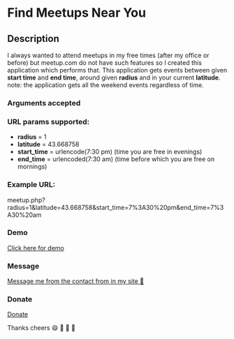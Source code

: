 # Find Meetups Near You
## Description
I always wanted to attend meetups in my free times (after my office or before) but meetup.com do not have such features so I created this application which performs that.
This application gets events between given **start time** and **end time**, around given **radius** and in your current **latitude**.
note: the application gets all the weekend events regardless of time.  

### Arguments accepted
### URL params supported:
* **radius**        = 1
* **latitude**      = 43.668758
* **start_time**    = urlencode(7:30 pm) (time you are free in evenings) 
* **end_time**      = urlencoded(7:30 am) (time before which you are free on mornings)
 
### Example URL:
meetup.php?radius=1&latitude=43.668758&start_time=7%3A30%20pm&end_time=7%3A30%20am

### Demo
[Click here for demo](http://bivek.ca/meetup.php?radius=1&latitude=43.668758&start_time=7%3A30%20pm&end_time=7%3A30%20am "Bivek.ca Meeup demo")

### Message
[Message me from the contact from in my site :love_letter:](http://bivek.ca "Bivek.ca Contact Form")

### Donate
[Donate](https://www.paypal.me/bivek/5 "Donation me")

Thanks cheers :smile: :gift_heart: :love_letter: :rose: